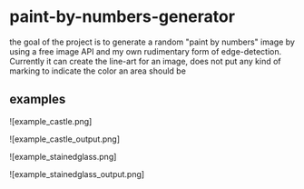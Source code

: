 # paint-by-numbers-generator
the goal of the project is to generate a random "paint by numbers" image by using a free image API and my own rudimentary form of edge-detection. Currently it can create the line-art for an image, does not put any kind of marking to indicate the color an area should be

## examples

![example_castle.png]

![example_castle_output.png]

![example_stainedglass.png]

![example_stainedglass_output.png]
